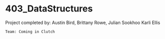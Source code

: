 # 403_DataStructures

Project completed by:
	Austin Bird,
	Brittany Rowe,
	Julian Sookhoo
	Karli Ellis

	Team: Coming in Clutch